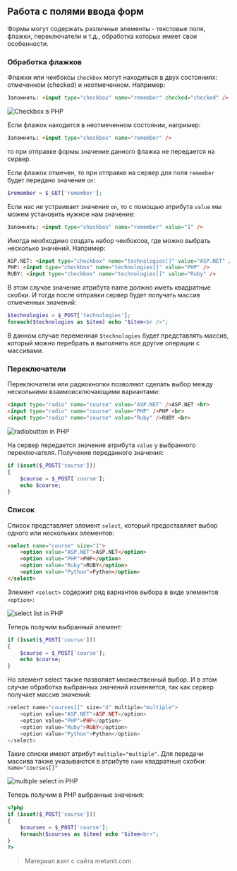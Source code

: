 ## Работа с полями ввода форм

Формы могут содержать различные элементы - текстовые поля, флажки, переключатели и т.д., обработка которых имеет свои особенности.

### Обработка флажков

Флажки или чекбоксы `checkbox` могут находиться в двух состояниях: отмеченном (checked) и неотмеченном. Например:

```html
Запомнить: <input type="checkbox" name="remember" checked="checked" />
```

![Checkbox в PHP](https://metanit.com/web/php/pics/3.8.png)

Если флажок находится в неотмеченном состоянии, например:

```html
Запомнить: <input type="checkbox" name="remember" />
```

то при отправке формы значение данного флажка не передается на сервер.

Если флажок отмечен, то при отправке на сервер для поля `remember` будет передано значение `on`:

```php
$remember = $_GET['remember'];
```

Если нас не устраивает значение `on`, то с помощью атрибута `value` мы можем установить нужное нам значение:

```html
Запомнить: <input type="checkbox" name="remember" value="1" />
```

Иногда необходимо создать набор чекбоксов, где можно выбрать несколько значений. Например:

```html
ASP.NET: <input type="checkbox" name="technologies[]" value="ASP.NET" />
PHP: <input type="checkbox" name="technologies[]" value="PHP" />
RUBY: <input type="checkbox" name="technologies[]" value="Ruby" />
```

В этом случае значение атрибута name должно иметь квадратные скобки. И тогда после отправки сервер будет получать массив отмеченных значений:

```php
$technologies = $_POST['technologies'];
foreach($technologies as $item) echo "$item<br />";
```

В данном случае переменная `$technologies` будет представлять массив, который можно перебрать и выполнять все другие операции с массивами.

### Переключатели

Переключатели или радиокнопки позволяют сделать выбор между несколькими взаимоисключающими вариантами:

```html
<input type="radio" name="course" value="ASP.NET" />ASP.NET <br>
<input type="radio" name="course" value="PHP" />PHP <br>
<input type="radio" name="course" value="Ruby" />RUBY <br>
```

![radiobutton in PHP](https://metanit.com/web/php/pics/3.9.png)

На сервер передается значение атрибута `value` у выбранного переключателя. Получение переданного значения:

```php
if (isset($_POST['course']))
{
    $course = $_POST['course'];
    echo $course;
}
```

### Список

Список представляет элемент `select`, который предоставляет выбор одного или нескольких элементов:

```html
<select name="course" size="1">
    <option value="ASP.NET">ASP.NET</option>
    <option value="PHP">PHP</option>
    <option value="Ruby">RUBY</option>
    <option value="Python">Python</option>
</select>
```

Элемент `<select>` содержит ряд вариантов выбора в виде элементов `<option>`:

![select list in PHP](https://metanit.com/web/php/pics/3.10.png)

Теперь получим выбранный элемент:

```php
if (isset($_POST['course']))
{
    $course = $_POST['course'];
    echo $course;
}
```

Но элемент select также позволяет множественный выбор. И в этом случае обработка выбранных значений изменяется, так как сервер получает массив значений:

```php
<select name="courses[]" size="4" multiple="multiple">
    <option value="ASP.NET">ASP.NET</option>
    <option value="PHP">PHP</option>
    <option value="Ruby">RUBY</option>
    <option value="Python">Python</option>
</select>
```

Такие списки имеют атрибут `multiple="multiple"`. Для передачи массива также указываются в атрибуте `name` квадратные скобки: `name="courses[]"`

![multiple select in PHP](https://metanit.com/web/php/pics/3.11.png)

Теперь получим в PHP выбранные значения:

```php
<?php
if (isset($_POST['course']))
{
    $courses = $_POST['course'];
    foreach($courses as $item) echo "$item<br>";
}
?>
```


> Материал взят с сайта metanit.com